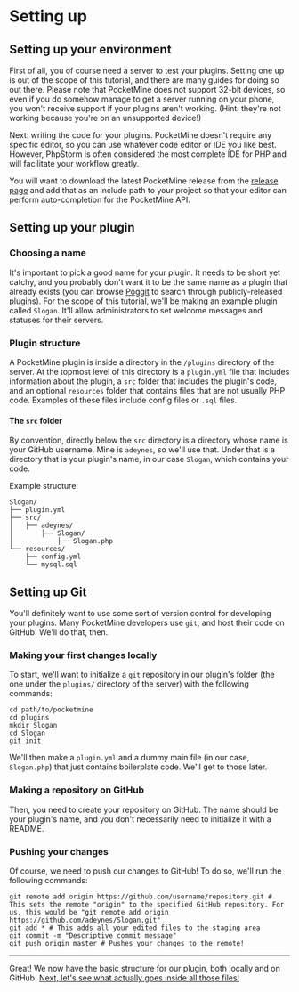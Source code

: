 # Setting up

## Setting up your environment
First of all, you of course need a server to test your plugins. Setting one up is out of the scope of this tutorial, and there are many guides for doing so out there. Please note that PocketMine does not support 32-bit devices, so even if you do somehow manage to get a server running on your phone, you won't receive support if your plugins aren't working. (Hint: they're not working because you're on an unsupported device!)

Next: writing the code for your plugins. PocketMine doesn't require any specific editor, so you can use whatever code editor or IDE you like best. However, PhpStorm is often considered the most complete IDE for PHP and will facilitate your workflow greatly.

You will want to download the latest PocketMine release from the [release page](https://github.com/pmmp/PocketMine-MP/releases) and add that as an include path to your project so that your editor can perform auto-completion for the PocketMine API.

## Setting up your plugin
### Choosing a name
It's important to pick a good name for your plugin. It needs to be short yet catchy, and you probably don't want it to be the same name as a plugin that already exists (you can browse [Poggit](https://poggit.pmmp.io) to search through publicly-released plugins). For the scope of this tutorial, we'll be making an example plugin called `Slogan`. It'll allow administrators to set welcome messages and statuses for their servers.

### Plugin structure
A PocketMine plugin is inside a directory in the `/plugins` directory of the server. At the topmost level of this directory is a `plugin.yml` file that includes information about the plugin, a `src` folder that includes the plugin's code, and an optional `resources` folder that contains files that are not usually PHP code. Examples of these files include config files or `.sql` files.

#### The `src` folder
By convention, directly below the `src` directory is a directory whose name is your GitHub username. Mine is `adeynes`, so we'll use that. Under that is a directory that is your plugin's name, in our case `Slogan`, which contains your code.

Example structure:
```
Slogan/
├── plugin.yml
├── src/
│   ├── adeynes/
│       ├── Slogan/
│           ├── Slogan.php
└── resources/
    ├── config.yml
    └── mysql.sql
```

## Setting up Git
You'll definitely want to use some sort of version control for developing your plugins. Many PocketMine developers use `git`, and host their code on GitHub. We'll do that, then.

### Making your first changes locally
To start, we'll want to initialize a `git` repository in our plugin's folder (the one under the `plugins/` directory of the server) with the following commands:

```
cd path/to/pocketmine
cd plugins
mkdir Slogan
cd Slogan
git init
```
We'll then make a `plugin.yml` and a dummy main file (in our case, `Slogan.php`) that just contains boilerplate code. We'll get to those later.

### Making a repository on GitHub
Then, you need to create your repository on GitHub. The name should be your plugin's name, and you don't necessarily need to initialize it with a README.

### Pushing your changes
Of course, we need to push our changes to GitHub! To do so, we'll run the following commands:

```
git remote add origin https://github.com/username/repository.git # This sets the remote "origin" to the specified GitHub repository. For us, this would be "git remote add origin https://github.com/adeynes/Slogan.git"
git add * # This adds all your edited files to the staging area
git commit -m "Descriptive commit message"
git push origin master # Pushes your changes to the remote!
```
___

Great! We now have the basic structure for our plugin, both locally and on GitHub. [Next, let's see what actually goes inside all those files!](plugin-yml)
